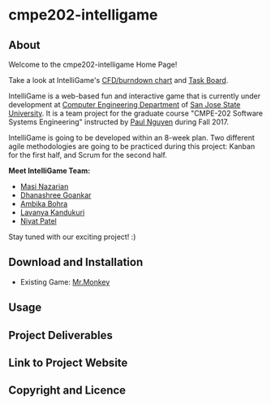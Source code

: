 # cmpe202-intelligame

## About

Welcome to the cmpe202-intelligame Home Page!

Take a look at IntelliGame's [CFD/burndown chart](https://docs.google.com/a/sjsu.edu/spreadsheets/d/1dHsh0lqHa1oSwWzEw4BaylPXvOu0yQg38ygP4IT3L7g/edit?usp=sharing) and [Task Board](https://github.com/nguyensjsu/cmpe202-intelligame/projects/1).

IntelliGame is a web-based fun and interactive game that is currently under development at [Computer Engineering Department](https://cmpe.sjsu.edu/)  of [San Jose State University](http://www.sjsu.edu/). It is a team project for the graduate course "CMPE-202 Software Systems Engineering" instructed by [Paul Nguyen](https://github.com/paulnguyen/) during Fall 2017. 

IntelliGame is going to be developed within an 8-week plan. Two different agile methodologies are going to be practiced during this project: Kanban for the first half, and Scrum for the second half. 

**Meet IntelliGame Team:**
* [Masi Nazarian](https://github.com/Masea)
* [Dhanashree Goankar](https://github.com/dgaonkar17)
* [Ambika Bohra](https://github.com/ambikabohra)
* [Lavanya Kandukuri](https://github.com/lkandukuri)
* [Niyat Patel](https://github.com/niyatpatel23295)

Stay tuned with our exciting project! :)

## Download and Installation 

* Existing Game: [Mr.Monkey](http://www.greenfoot.org/scenarios/19921)

## Usage



## Project Deliverables



## Link to Project Website



## Copyright and Licence




